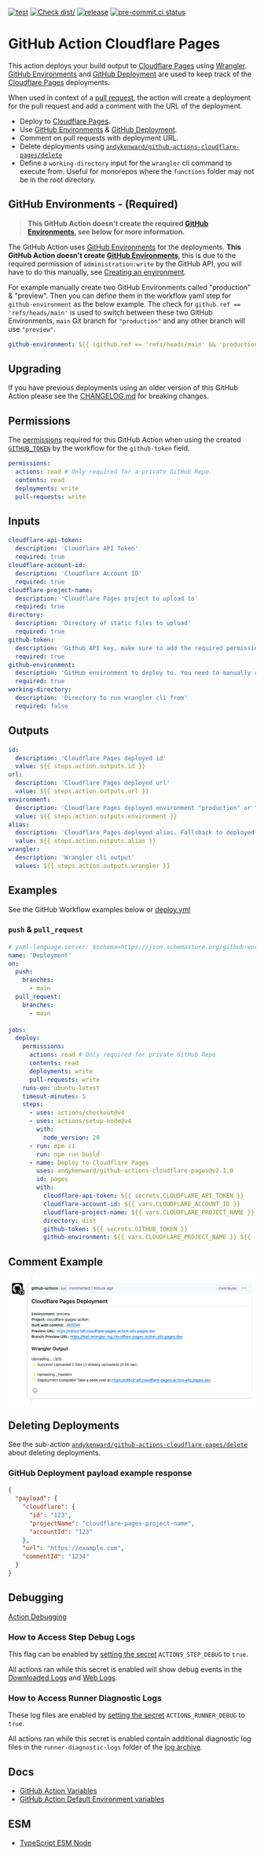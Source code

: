 [![test](https://github.com/andykenward/github-actions-cloudflare-pages/actions/workflows/test.yml/badge.svg)](https://github.com/andykenward/github-actions-cloudflare-pages/actions/workflows/test.yml) [![Check dist/](https://github.com/andykenward/github-actions-cloudflare-pages/actions/workflows/check-dist.yml/badge.svg)](https://github.com/andykenward/github-actions-cloudflare-pages/actions/workflows/check-dist.yml) [![release](https://github.com/andykenward/github-actions-cloudflare-pages/actions/workflows/release.yml/badge.svg)](https://github.com/andykenward/github-actions-cloudflare-pages/actions/workflows/release.yml) [![pre-commit.ci status](https://results.pre-commit.ci/badge/github/andykenward/github-actions-cloudflare-pages/main.svg)](https://results.pre-commit.ci/latest/github/andykenward/github-actions-cloudflare-pages/main)

# GitHub Action Cloudflare Pages

This action deploys your build output to [Cloudflare Pages] using [Wrangler]. [GitHub Environments] and [GitHub Deployment] are used to keep track of the [Cloudflare Pages] deployments.

When used in context of a [pull request], the action will create a deployment for the pull request and add a comment with the URL of the deployment.

- Deploy to [Cloudflare Pages].
- Use [GitHub Environments] & [GitHub Deployment].
- Comment on pull requests with deployment URL.
- Delete deployments using [`andykenward/github-actions-cloudflare-pages/delete`](./delete/README.md)
- Define a `working-directory` input for the `wrangler` cli command to execute from. Useful for monorepos where the `functions` folder may not be in the root directory.

## GitHub Environments - **(Required)**

> **This GitHub Action doesn't create the required [GitHub Environments], see below for more information.**

The GitHub Action uses [GitHub Environments] for the deployments. **This GitHub Action doesn't create [GitHub Environments]**, this is due to the required permission of `administration:write` by the GitHub API, you will have to do this manually, see [Creating an environment](https://docs.github.com/en/actions/deployment/targeting-different-environments/using-environments-for-deployment#creating-an-environment).

For example manually create two GitHub Environments called "production" & "preview". Then you can define them in the workflow yaml step for `github-environment` as the below example. The check for `github.ref == 'refs/heads/main'` is used to switch between these two GitHub Environments, `main` Git branch for `"production"` and any other branch will use `"preview"`.

```yaml
github-environment: ${{ (github.ref == 'refs/heads/main' && 'production') || 'preview' }}
```

## Upgrading

If you have previous deployments using an older version of this GitHub Action please see the [CHANGELOG.md](./CHANGELOG.md) for breaking changes.

## Permissions

The [permissions] required for this GitHub Action when using the created [`GITHUB_TOKEN`] by the workflow for the `github-token` field.

```yaml
permissions:
  actions: read # Only required for a private GitHub Repo.
  contents: read
  deployments: write
  pull-requests: write
```

## Inputs

```yaml
cloudflare-api-token:
  description: 'Cloudflare API Token'
  required: true
cloudflare-account-id:
  description: 'Cloudflare Account ID'
  required: true
cloudflare-project-name:
  description: 'Cloudflare Pages project to upload to'
  required: true
directory:
  description: 'Directory of static files to upload'
  required: true
github-token:
  description: 'Github API key, make sure to add the required permissions for this action.'
  required: true
github-environment:
  description: 'GitHub environment to deploy to. You need to manually create this for the github repo'
  required: true
working-directory:
  description: 'Directory to run wrangler cli from'
  required: false
```

## Outputs

```yaml
id:
  description: 'Cloudflare Pages deployed id'
  value: ${{ steps.action.outputs.id }}
url:
  description: 'Cloudflare Pages deployed url'
  value: ${{ steps.action.outputs.url }}
environment:
  description: 'Cloudflare Pages deployed environment "production" or "preview"'
  value: ${{ steps.action.outputs.environment }}
alias:
  description: 'Cloudflare Pages deployed alias. Fallsback to deployed url if deployed alias is null'
  value: ${{ steps.action.outputs.alias }}
wrangler:
  description: 'Wrangler cli output'
  values: ${{ steps.action.outputs.wrangler }}
```

## Examples

See the GitHub Workflow examples below or [deploy.yml](./.github/workflows/deploy.yml)

### `push` & `pull_request`

```yaml
# yaml-language-server: $schema=https://json.schemastore.org/github-workflow.json
name: 'Deployment'
on:
  push:
    branches:
      - main
  pull_request:
    branches:
      - main

jobs:
  deploy:
    permissions:
      actions: read # Only required for private GitHub Repo
      contents: read
      deployments: write
      pull-requests: write
    runs-on: ubuntu-latest
    timeout-minutes: 5
    steps:
      - uses: actions/checkout@v4
      - uses: actions/setup-node@v4
        with:
          node_version: 20
      - run: npm ci
        run: npm run build
      - name: Deploy to Cloudflare Pages
        uses: andykenward/github-actions-cloudflare-pages@v2.1.0
        id: pages
        with:
          cloudflare-api-token: ${{ secrets.CLOUDFLARE_API_TOKEN }}
          cloudflare-account-id: ${{ vars.CLOUDFLARE_ACCOUNT_ID }}
          cloudflare-project-name: ${{ vars.CLOUDFLARE_PROJECT_NAME }}
          directory: dist
          github-token: ${{ secrets.GITHUB_TOKEN }}
          github-environment: ${{ vars.CLOUDFLARE_PROJECT_NAME }} ${{ (github.ref == 'refs/heads/main' && '(Production)') || '(Preview)' }}
```

## Comment Example

![pull request comment example](./docs/comment.png)

## Deleting Deployments

See the sub-action [`andykenward/github-actions-cloudflare-pages/delete`](./delete/README.md) about deleting deployments.

### GitHub Deployment payload example response

```json
{
  "payload": {
    "cloudflare": {
      "id": "123",
      "projectName": "cloudflare-pages-project-name",
      "accountId": "123"
    },
    "url": "https://example.com",
    "commentId": "1234"
  }
}
```

## Debugging

[Action Debugging](https://github.com/actions/toolkit/blob/main/docs/action-debugging.md#step-debug-logs)

### How to Access Step Debug Logs

This flag can be enabled by [setting the secret](https://help.github.com/en/actions/automating-your-workflow-with-github-actions/creating-and-using-encrypted-secrets#creating-encrypted-secrets) `ACTIONS_STEP_DEBUG` to `true`.

All actions ran while this secret is enabled will show debug events in the [Downloaded Logs](https://help.github.com/en/actions/automating-your-workflow-with-github-actions/managing-a-workflow-run#downloading-logs) and [Web Logs](https://help.github.com/en/actions/automating-your-workflow-with-github-actions/managing-a-workflow-run#viewing-logs-to-diagnose-failures).

### How to Access Runner Diagnostic Logs

These log files are enabled by [setting the secret](https://help.github.com/en/actions/automating-your-workflow-with-github-actions/creating-and-using-encrypted-secrets#creating-encrypted-secrets) `ACTIONS_RUNNER_DEBUG` to `true`.

All actions ran while this secret is enabled contain additional diagnostic log files in the `runner-diagnostic-logs` folder of the [log archive](https://help.github.com/en/actions/automating-your-workflow-with-github-actions/managing-a-workflow-run#downloading-logs).

## Docs

- [GitHub Action Variables](https://docs.github.com/en/actions/learn-github-actions/variables)
- [GitHub Action Default Environment variables](https://docs.github.com/en/actions/learn-github-actions/variables#default-environment-variables)

## ESM

- [TypeScript ESM Node](https://www.typescriptlang.org/docs/handbook/esm-node.html)

[Cloudflare Pages]: https://pages.cloudflare.com/
[Wrangler]: https://developers.cloudflare.com/workers/wrangler/
[pull request]: https://docs.github.com/en/pull-requests
[GitHub Environments]: https://docs.github.com/en/actions/deployment/targeting-different-environments/using-environments-for-deployment
[GitHub Deployment]: https://docs.github.com/en/actions/deployment/targeting-different-environments/using-environments-for-deployment
[permissions]: https://docs.github.com/en/actions/using-workflows/workflow-syntax-for-github-actions#permissions
[`GITHUB_TOKEN`]: https://docs.github.com/en/actions/security-guides/automatic-token-authentication
